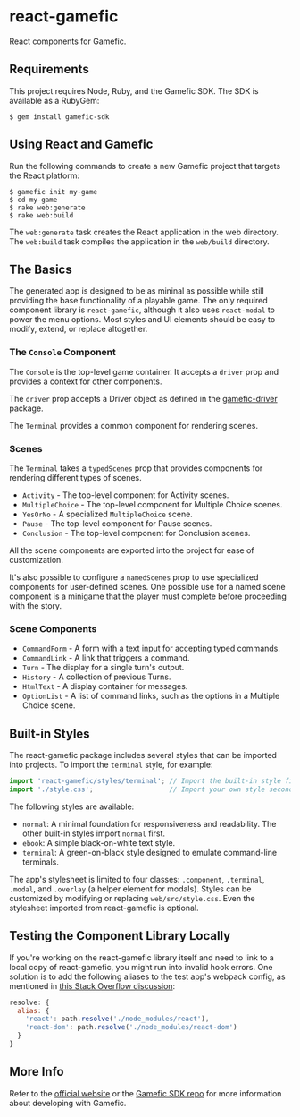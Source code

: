 # react-gamefic

React components for Gamefic.

## Requirements

This project requires Node, Ruby, and the Gamefic SDK. The SDK is available as a RubyGem:

    $ gem install gamefic-sdk

## Using React and Gamefic

Run the following commands to create a new Gamefic project that targets the React platform:

    $ gamefic init my-game
    $ cd my-game
    $ rake web:generate
    $ rake web:build

The `web:generate` task creates the React application in the web directory. The `web:build` task compiles the application in the `web/build` directory.

## The Basics

The generated app is designed to be as mininal as possible while still providing the base functionality of a playable game. The only required
component library is `react-gamefic`, although it also uses `react-modal` to power the menu options. Most styles and UI elements should be
easy to modify, extend, or replace altogether.

### The `Console` Component

The `Console` is the top-level game container. It accepts a `driver` prop and provides a context for other components.

The `driver` prop accepts a Driver object as defined in the [gamefic-driver](https://github.com/castwide/gamefic-driver) package.

The `Terminal` provides a common component for rendering scenes.

### Scenes

The `Terminal` takes a `typedScenes` prop that provides components for rendering different types of scenes.

* `Activity` - The top-level component for Activity scenes.
* `MultipleChoice` - The top-level component for Multiple Choice scenes.
* `YesOrNo` - A specialized `MultipleChoice` scene.
* `Pause` - The top-level component for Pause scenes.
* `Conclusion` - The top-level component for Conclusion scenes.

All the scene components are exported into the project for ease of customization.

It's also possible to configure a `namedScenes` prop to use specialized components for user-defined scenes. One possible use
for a named scene component is a minigame that the player must complete before proceeding with the story.

### Scene Components

* `CommandForm` - A form with a text input for accepting typed commands.
* `CommandLink` - A link that triggers a command.
* `Turn` - The display for a single turn's output.
* `History` - A collection of previous Turns.
* `HtmlText` - A display container for messages.
* `OptionList` - A list of command links, such as the options in a Multiple Choice scene.

## Built-in Styles

The react-gamefic package includes several styles that can be imported into projects. To import the `terminal` style, for example:

```javascript
import 'react-gamefic/styles/terminal'; // Import the built-in style first
import './style.css';                   // Import your own style second to add your customizations
```

The following styles are available:

* `normal`: A minimal foundation for responsiveness and readability. The other built-in styles import `normal` first.
* `ebook`: A simple black-on-white text style.
* `terminal`: A green-on-black style designed to emulate command-line terminals.

The app's stylesheet is limited to four classes: `.component`, `.terminal`, `.modal`, and `.overlay` (a helper element for modals). Styles can
be customized by modifying or replacing `web/src/style.css`. Even the stylesheet imported from react-gamefic is optional.

## Testing the Component Library Locally

If you're working on the react-gamefic library itself and need to link to a local copy of react-gamefic, you might run into
invalid hook errors. One solution is to add the following aliases to the test app's webpack config, as mentioned in
[this Stack Overflow discussion](https://stackoverflow.com/questions/66488492/solve-having-more-than-one-copy-of-react-in-the-same-app/66497721):

```javascript
resolve: {
  alias: {
    'react': path.resolve('./node_modules/react'),
    'react-dom': path.resolve('./node_modules/react-dom')
  }
}
```

## More Info

Refer to the [official website](https://gamefic.com) or the [Gamefic SDK repo](https://gamefic.com/castwide/gamefic-sdk) for more information
about developing with Gamefic.
